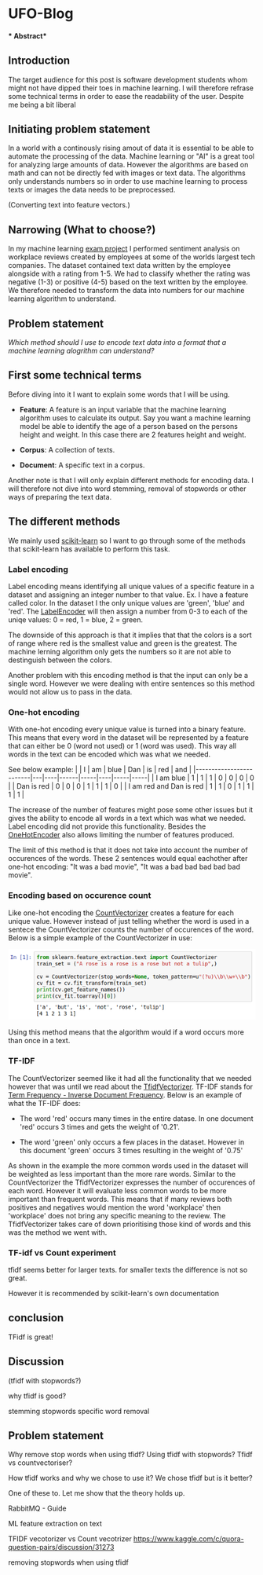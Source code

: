# UFO-Blog

#### *  Abstract*

## Introduction

The target audience for this post is software development students whom might not have dipped their toes in machine learning. I will therefore refrase some technical terms in order to ease the readability of the user. Despite me being a bit liberal 

## Initiating problem statement

In a world with a continously rising amout of data it is essential to be able to automate the processing of the data. Machine learning or "AI" is a great tool for analyzing large amounts of data. However the algorithms are based on math and can not be directly fed with images or text data. The algorithms only understands numbers so in order to use machine learning to process texts or images the data needs to be preprocessed.



(Converting text into feature vectors.)




## Narrowing (What to choose?)

In my machine learning 
[exam project](https://github.com/rasmus-bn/MLExamProject 'ML Exam Project')
I performed sentiment analysis on workplace reviews created by employees at some of the worlds largest tech companies. The dataset contained text data written by the employee alongside with a rating from 1-5. We had to classify whether the rating was negative (1-3) or positive (4-5) based on the text written by the employee. We therefore needed to transform the data into numbers for our machine learning algorithm to understand.

## Problem statement

*Which method should I use to encode text data into a format that a machine learning alogrithm can understand?*

## First some technical terms

Before diving into it I want to explain some words that I will be using.

* **Feature**: A feature is an input variable that the machine learning algorithm uses to calculate its output. Say you want a machine learning model be able to identify the age of a person based on the persons height and weight. In this case there are 2 features height and weight.

* **Corpus**: A collection of texts.

* **Document**: A specific text in a corpus.

Another note is that I will only explain different methods for encoding data. I will therefore not dive into word stemming, removal of stopwords or other ways of preparing the text data.

## The different methods

We mainly used 
[scikit-learn](https://scikit-learn.org/stable/index.html# "scikit-learn home page") 
so I want to go through some of the methods that scikit-learn has available to perform this task.

### Label encoding

Label encoding means identifying all unique values of a specific feature in a dataset and assigning an integer number to that value. Ex. I have a feature called color. In the dataset I the only unique values are 'green', 'blue' and 'red'. The 
[LabelEncoder](https://scikit-learn.org/stable/modules/generated/sklearn.preprocessing.LabelEncoder.html "scikit-learn's OneHotEncoder") 
will then assign a number from 0-3 to each of the uniqe values: 0 = red, 1 = blue, 2 = green.

The downside of this approach is that it implies that that the colors is a sort of range where red is the smallest value and green is the greatest. The machine lerning algorithm only gets the numbers so it are not able to destinguish between the colors.

Another problem with this encoding method is that the input can only be a single word. However we were dealing with entire sentences so this method would not allow us to pass in the data.

### One-hot encoding

With one-hot encoding every unique value is turned into a binary feature. This means that every word in the dataset will be represented by a feature that can either be 0 (word not used) or 1 (word was used). This way all words in the text can be encoded which was what we needed.

See below example:
|                         | I | am | blue | Dan | is | red | and |
|-------------------------|---|----|------|-----|----|-----|-----|
| I am blue               | 1 | 1  | 1    | 0   | 0  | 0   | 0   |
| Dan is red              | 0 | 0  | 0    | 1   | 1  | 1   | 0   |
| I am red and Dan is red | 1 | 1  | 0    | 1   | 1  | 1   | 1   |

The increase of the number of features might pose some other issues but it gives the ability to encode all words in a text which was what we needed. Label encoding did not provide this functionality. Besides the [OneHotEncoder](https://scikit-learn.org/stable/modules/generated/sklearn.preprocessing.OneHotEncoder.html "scikit-learn's OneHotEncoder")
also allows limiting the number of features produced.

The limit of this method is that it does not take into account the number of occurences of the words. These 2 sentences would equal eachother after one-hot encoding: "It was a bad movie", "It was a bad bad bad bad bad movie".

### Encoding based on occurence count

Like one-hot encoding the
[CountVectorizer](https://scikit-learn.org/stable/modules/generated/sklearn.feature_extraction.text.CountVectorizer.html "scikit-learn's CountVectorizer")
creates a feature for each unique value. However instead of just telling whether the word is used in a sentece the CountVectorizer counts the number of occurences of the word. Below is a simple example of the CountVectorizer in use:

![alt text](https://raw.githubusercontent.com/rasmus-bn/Investigation-Reporting-Blog/master/images/CountVectorizer%20example.png "See 'CountVectorizer example.ipynb' in this repo")

Using this method means that the algorithm would if a word occurs more than once in a text.

### TF-IDF

The CountVectorizer seemed like it had all the functionality that we needed however that was until we read about the [TfidfVectorizer](https://scikit-learn.org/stable/modules/generated/sklearn.feature_extraction.text.TfidfVectorizer.html "scikit-learn's TfidfVectorizer"). TF-IDF stands for [Term Frequency - Inverse Document Frequency](https://en.wikipedia.org/wiki/Tf%E2%80%93idf "Wikipedia's explanation of TF-IDF"). Below is an example of what the TF-IDF does:

* The word 'red' occurs many times in the entire datase. In one document 'red' occurs 3 times and gets the weight of '0.21'.

* The word 'green' only occurs a few places in the dataset. However in this document 'green' occurs 3 times resulting in the weight of '0.75'

As shown in the example the more common words used in the dataset will be weighted as less important than the more rare words. Similar to the CountVectorizer the TfidfVectorizer expresses the number of occurences of each word. However it will evaluate less common words to be more important than frequent words. This means that if many reviews both positives and negatives would mention the word 'workplace' then 'workplace' does not bring any specific meaning to the review. The TfidfVectorizer takes care of down prioritising those kind of words and this was the method we went with.


### TF-idf vs Count experiment
tfidf seems better for larger texts. for smaller texts the difference is not so great.

However it is recommended by scikit-learn's own documentation

## conclusion
TFidf is great!


## Discussion

(tfidf with stopwords?)

why tfidf is good?

stemming stopwords specific word removal







## Problem statement

Why remove stop words when using tfidf?
Using tfidf with stopwords?
Tfidf vs countvectoriser?

How tfidf works and why we chose to use it?
We chose tfidf but is it better?



One of these to. Let me show that the theory holds up.




RabbitMQ - Guide

ML feature extraction on text


TFIDF vecotorizer vs Count vecotrizer
https://www.kaggle.com/c/quora-question-pairs/discussion/31273



removing stopwords when using tfidf